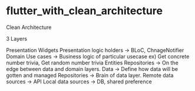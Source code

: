 # flutter_with_clean_architecture


Clean Architecture

3 Layers

Presentation
  Widgets
  Presentation logic holders
    -> BLoC, ChnageNotifier
Domain
  Use cases
    -> Business logic of particular usecase
    ex) Get concrete number trivia, Get random number trivia
  Entities
  Repositories
    -> On the edge between data and domain layers.
Data
  -> Define how data will be gotten and managed
  Repositories
    -> Brain of data layer.
  Remote data sources
    -> API
  Local data sources
    -> DB, shared preference